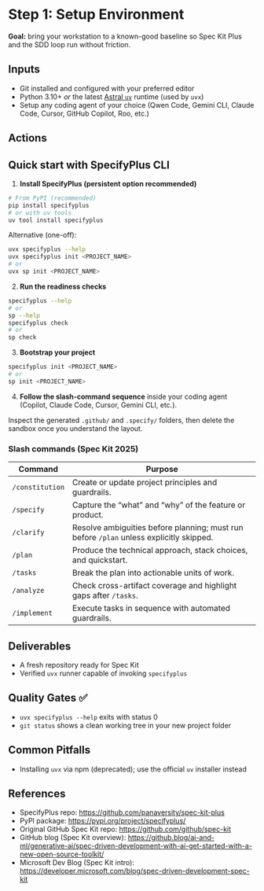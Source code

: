 # Step 1: Setup Environment

**Goal:** bring your workstation to a known-good baseline so Spec Kit Plus and the SDD loop run without friction.

## Inputs

- Git installed and configured with your preferred editor
- Python 3.10+ _or_ the latest [Astral `uv`](https://docs.astral.sh/uv/getting-started/installation/) runtime (used by `uvx`)
- Setup any coding agent of your choice (Qwen Code, Gemini CLI, Claude Code, Cursor, GitHub Copilot, Roo, etc.)
## Actions

## Quick start with SpecifyPlus CLI

1. **Install SpecifyPlus (persistent option recommended)**
  ```bash
  # From PyPI (recommended)
  pip install specifyplus
  # or with uv tools
  uv tool install specifyplus
  ```
  Alternative (one-off):
  ```bash
  uvx specifyplus --help
  uvx specifyplus init <PROJECT_NAME>
  # or
  uvx sp init <PROJECT_NAME>
  ```
2. **Run the readiness checks**
  ```bash
  specifyplus --help
  # or
  sp --help
  specifyplus check
  # or
  sp check
  ```
3. **Bootstrap your project**
  ```bash
  specifyplus init <PROJECT_NAME>
  # or
  sp init <PROJECT_NAME>
  ```
4. **Follow the slash-command sequence** inside your coding agent (Copilot, Claude Code, Cursor, Gemini CLI, etc.).

Inspect the generated `.github/` and `.specify/` folders, then delete the sandbox once you understand the layout.

### Slash commands (Spec Kit 2025)

| Command | Purpose |
| --- | --- |
| `/constitution` | Create or update project principles and guardrails. |
| `/specify` | Capture the “what” and “why” of the feature or product. |
| `/clarify` | Resolve ambiguities before planning; must run before `/plan` unless explicitly skipped. |
| `/plan` | Produce the technical approach, stack choices, and quickstart. |
| `/tasks` | Break the plan into actionable units of work. |
| `/analyze` | Check cross-artifact coverage and highlight gaps after `/tasks`. |
| `/implement` | Execute tasks in sequence with automated guardrails. |

## Deliverables

- A fresh repository ready for Spec Kit
- Verified `uvx` runner capable of invoking `specifyplus`

## Quality Gates ✅

- `uvx specifyplus --help` exits with status 0
- `git status` shows a clean working tree in your new project folder

## Common Pitfalls

- Installing `uvx` via npm (deprecated); use the official `uv` installer instead

## References

- SpecifyPlus repo: https://github.com/panaversity/spec-kit-plus
- PyPI package: https://pypi.org/project/specifyplus/
- Original GitHub Spec Kit repo: https://github.com/github/spec-kit
- GitHub blog (Spec Kit overview): https://github.blog/ai-and-ml/generative-ai/spec-driven-development-with-ai-get-started-with-a-new-open-source-toolkit/
- Microsoft Dev Blog (Spec Kit intro): https://developer.microsoft.com/blog/spec-driven-development-spec-kit
